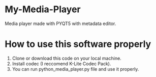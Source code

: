 # My-Media-Player
Media player made with PYQT5 with metadata editor.

# How to use this software properly
1. Clone or download this code on your local machine.
2. Install codec (I reccomend K-Lite Codec Pack).
3. You can run python_media_player.py file and use it properly.
